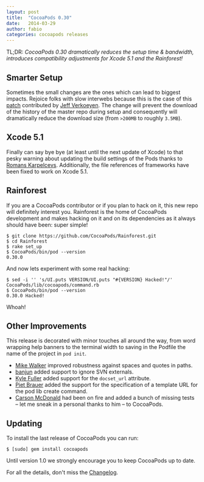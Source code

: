 ```yaml
---
layout: post
title:  "CocoaPods 0.30"
date:   2014-03-29
author: fabio
categories: cocoapods releases
---
```


TL;DR: _CocoaPods 0.30 dramatically reduces the setup time & bandwidth, introduces compatibility adjustments for Xcode 5.1 and the Rainforest!_

<!-- more -->

## Smarter Setup

Sometimes the small changes are the ones which can lead to biggest impacts. Rejoice folks with slow interwebs because this is the case of this [patch](https://github.com/CocoaPods/CocoaPods/pull/1803/files#diff-5b25375a43a40f866bc3d26e7227d581L37) contributed by [Jeff Verkoeyen](https://github.com/jverkoey). The change will prevent the download of the history of the master repo during setup and consequently will dramatically reduce the download size (from `>200MB` to roughly `3.5MB`).

## Xcode 5.1

Finally can say bye bye (at least until the next update of Xcode) to that pesky warning about updating the build settings of the Pods thanks to [Romans Karpelcevs](https://github.com/coverback). Additionally, the file references of frameworks have been fixed to work on Xcode 5.1.


## Rainforest

If you are a CocoaPods contributor or if you plan to hack on it, this new repo will definitely interest you. Rainforest is the home of CocoaPods development and makes hacking on it and on its dependencies as it always should have been: super simple!

```
$ git clone https://github.com/CocoaPods/Rainforest.git
$ cd Rainforest
$ rake set_up
$ CocoaPods/bin/pod --version
0.30.0
```

And now lets experiment with some real hacking:

```
$ sed -i '' 's/UI.puts VERSION/UI.puts "#{VERSION} Hacked!"/' CocoaPods/lib/cocoapods/command.rb
$ CocoaPods/bin/pod --version
0.30.0 Hacked!
```

Whoah!

## Other Improvements

This release is decorated with minor touches all around the way, from word wrapping help banners to the terminal width to saving in the Podfile the name of the project in `pod init`.

- [Mike Walker](https://github.com/lazerwalker) improved robustness against spaces and quotes in paths.
- [banjun](https://github.com/banjun) added support to ignore SVN externals.
- [Kyle Fuller](https://github.com/kylef) added support for the `docset_url` attribute.
- [Piet Brauer](https://github.com/pietbrauer) added the support for the specification of a template URL for the pod lib create command.
- [Carson McDonald](https://github.com/carsonmcdonald) had been on fire and added a bunch of missing tests – let me sneak in a personal thanks to him – to CocoaPods.


## Updating

To install the last release of CocoaPods you can run:

```
$ [sudo] gem install cocoapods
```

Until version 1.0 we strongly encourage you to keep CocoaPods up to date.

For all the details, don't miss the
[Changelog](https://github.com/CocoaPods/CocoaPods/blob/master/CHANGELOG.md).


